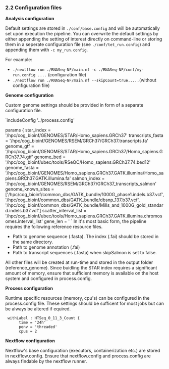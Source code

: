 ### 2.2 Configuration files

**Analysis configuration**

Default settings are stored in `./conf/base.config` and will be automatically set upon execution the pipeline. You can overwrite the default settings by either appending the setting of interest directly on command-line or storing them in a seperate configuration file (see `./conf/tet_run.config`) and appending them with `-c my_run.config`. 

For example:

*  `./nextflow run ./RNASeq-NF/main.nf -c ./RNASeq-NF/conf/my-run.config ....` (configuration file)
*  `./nextflow run ./RNASeq-NF/main.nf --skipCount=true.....`(without configuration file)

**Genome configuration**

Custom genome settings should be provided in form of a separate configuration file.

`includeConfig '../process.config'

params {
  star_index = '/hpc/cog_bioinf/GENOMES/STAR/Homo_sapiens.GRCh37'
  transcripts_fasta = '/hpc/cog_bioinf/GENOMES/RSEM/GRCh37/GRCh37.transcripts.fa'
  genome_gtf = '/hpc/cog_bioinf/GENOMES/STAR/Homo_sapiens.GRCh37/Homo_sapiens.GRCh37.74.gtf'
  genome_bed = '/hpc/cog_bioinf/ubec/tools/RSeQC/Homo_sapiens.GRCh37.74.bed12'
  genome_fasta = '/hpc/cog_bioinf/GENOMES/Homo_sapiens.GRCh37.GATK.illumina/Homo_sapiens.GRCh37.GATK.illumina.fa'
  salmon_index = '/hpc/cog_bioinf/GENOMES/RSEM/GRCh37/GRCh37_transcripts_salmon'
  genome_known_sites = ['/hpc/cog_bioinf/common_dbs/GATK_bundle/1000G_phase1.indels.b37.vcf',
  '/hpc/cog_bioinf/common_dbs/GATK_bundle/dbsnp_137.b37.vcf',
  '/hpc/cog_bioinf/common_dbs/GATK_bundle/Mills_and_1000G_gold_standard.indels.b37.vcf']
  scatter_interval_list = '/hpc/cog_bioinf/ubec/tools/Homo_sapiens.GRCh37.GATK.illumina.chromosomes.interval_list'
  gene_len = '
`
In it's most basic form, the pipeline requires the following reference resource files.

* Path to genome sequence (.fasta). The index (.fai) should be stored in the same directory.
* Path to genome annotation (.fai)
* Path to transcript sequences (.fasta) when skipSalmon is set to false.

All other files will be created at run-time and stored in the output folder (reference_genome). Since buidling the STAR index requires a significant amount of memory, ensure that sufficient memory is available on the host system and configured in process.config. 

**Process configuration**

Runtime specific resources (memory, cpu's) can be configured in the process.config file. These settings should be sufficent for most jobs but can be always be altered if equired.
```
 withLabel : HTSeq_0_11_3_Count {
      time = '24h'
      penv = 'threaded'
      cpus = 2
```
**Nextflow configuration**

Nextflow's base configuration (executors, containerization etc.) are stored in nextflow.config. Ensure that nextflow.config and process.config are always findable by the nextflow runner.

